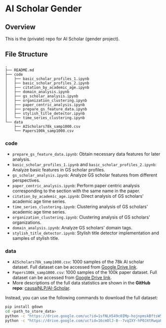 # AI Scholar Gender

## Overview

This is the (private) repo for AI Scholar (gender project).

## File Structure

```
.
├── README.md
├── code
│   ├── basic_scholar_profiles_1.ipynb
│   ├── basic_scholar_profiles_2.ipynb
│   ├── citation_by_academic_age.ipynb
│   ├── domain_analysis.ipynb
│   ├── gs_scholar_analysis.ipynb
│   ├── organization_clustering.ipynb
│   ├── paper_centric_analysis.ipynb
│   ├── prepare_gs_feature_data.ipynb
│   ├── stylish_title_detector.ipynb
│   └── time_series_clustering.ipynb
└── data
    ├── AIScholars78k_samp1000.csv
    └── Papers100k_samp1000.csv
```

### code
  - `prepare_gs_feature_data.ipynb`: Obtain necessary data features for later analysis.
  - `basic_scholar_profiles_1.ipynb` and `basic_scholar_profiles_2.ipynb`: Analyze basic features in GS scholar profiles.
  - `gs_scholar_analysis.ipynb`: Analyze GS scholar features from different perspectives.
  - `paper_centric_analysis.ipynb`: Perform paper centric analysis corresponding to the section with the same name in the paper.
  - `citation_by_academic_age.ipynb`: Direct analysis of GS scholars' academic age time series.
  - `time_series_clustering.ipynb`: Clustering analysis of GS scholars' academic age time series.
  - `organization_clustering.ipynb`: Clustering analysis of GS scholars' organizations.
  - `domain_analysis.ipynb`: Analyze GS scholars' domain tags.
  - `stylish_title_detector.ipynb`: Stylish title detector implementation and samples of stylish title.
### data
  - `AIScholars78k_samp1000.csv`: 1000 samples of the 78k AI scholar dataset. Full dataset can be accessed from [Google Drive link](https://drive.google.com/file/d/1sfNLH549c0IMp-hojnpmskBftsW5jB7a/view?usp=sharing).
  - `Papers100k_samp1000.csv`: 1000 samples of the 100k paper dataset. Full dataset can be accessed from [Google Drive link](https://drive.google.com/file/d/16cmOlJ-8--7vqIXY-hP0JXtRwqaPoOfh/view?usp=sharing).
  - More descriptions of the full data statistics are shown in the **GitHub repo**: [causalNLP/AI-Scholar](https://github.com/causalNLP/AI-Scholar).

Instead, you can use the following commands to download the full dataset:

```bash
pip install gdown
cd <path_to_store_data>
python -c "https://drive.google.com/uc?id=1sfNLH549c0IMp-hojnpmskBftsW5jB7a" # AIScholars78k_samp1000.csv
python -c "https://drive.google.com/uc?id=16cmOlJ-8--7vqIXY-hP0JXtRwqaPoOfh" # Papers100k_samp1000.csv
```